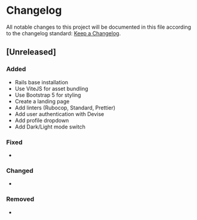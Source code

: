 # Changelog

All notable changes to this project will be documented in this file according to the changelog standard: [Keep a Changelog](https://keepachangelog.com/en/1.1.0/).

## [Unreleased]

### Added

- Rails base installation
- Use ViteJS for asset bundling
- Use Bootstrap 5 for styling
- Create a landing page
- Add linters (Rubocop, Standard, Prettier)
- Add user authentication with Devise
- Add profile dropdown
- Add Dark/Light mode switch 

### Fixed

-

### Changed

-

### Removed

-
